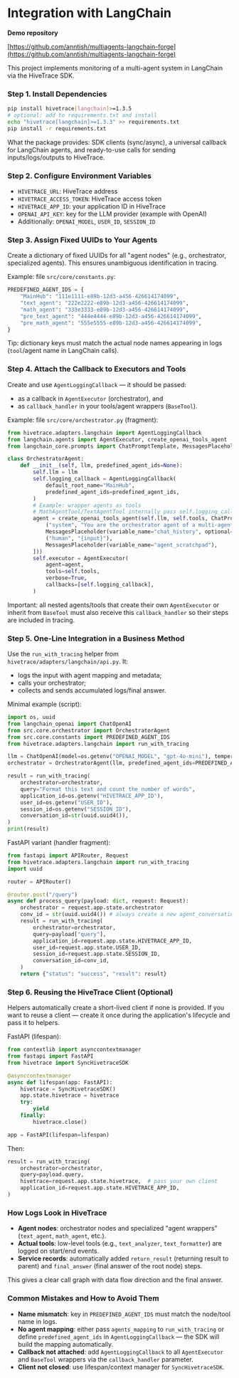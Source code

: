 # Integration with LangChain

**Demo repository**

[https://github.com/anntish/multiagents-langchain-forge](https://github.com/anntish/multiagents-langchain-forge)

This project implements monitoring of a multi-agent system in LangChain via the HiveTrace SDK.

### Step 1. Install Dependencies

```bash
pip install hivetrace[langchain]>=1.3.5
# optional: add to requirements.txt and install
echo "hivetrace[langchain]>=1.3.3" >> requirements.txt
pip install -r requirements.txt
```

What the package provides: SDK clients (sync/async), a universal callback for LangChain agents, and ready-to-use calls for sending inputs/logs/outputs to HiveTrace.

### Step 2. Configure Environment Variables

* `HIVETRACE_URL`: HiveTrace address
* `HIVETRACE_ACCESS_TOKEN`: HiveTrace access token
* `HIVETRACE_APP_ID`: your application ID in HiveTrace
* `OPENAI_API_KEY`: key for the LLM provider (example with OpenAI)
* Additionally: `OPENAI_MODEL`, `USER_ID`, `SESSION_ID`

### Step 3. Assign Fixed UUIDs to Your Agents

Create a dictionary of fixed UUIDs for all "agent nodes" (e.g., orchestrator, specialized agents). This ensures unambiguous identification in tracing.

Example: file `src/core/constants.py`:

```python
PREDEFINED_AGENT_IDS = {
    "MainHub": "111e1111-e89b-12d3-a456-426614174099",
    "text_agent": "222e2222-e89b-12d3-a456-426614174099",
    "math_agent": "333e3333-e89b-12d3-a456-426614174099",
    "pre_text_agent": "444e4444-e89b-12d3-a456-426614174099",
    "pre_math_agent": "555e5555-e89b-12d3-a456-426614174099",
}
```

Tip: dictionary keys must match the actual node names appearing in logs (`tool`/agent name in LangChain calls).

### Step 4. Attach the Callback to Executors and Tools

Create and use `AgentLoggingCallback` — it should be passed:

* as a callback in `AgentExecutor` (orchestrator), and
* as `callback_handler` in your tools/agent wrappers (`BaseTool`).

Example: file `src/core/orchestrator.py` (fragment):

```python
from hivetrace.adapters.langchain import AgentLoggingCallback
from langchain.agents import AgentExecutor, create_openai_tools_agent
from langchain_core.prompts import ChatPromptTemplate, MessagesPlaceholder

class OrchestratorAgent:
    def __init__(self, llm, predefined_agent_ids=None):
        self.llm = llm
        self.logging_callback = AgentLoggingCallback(
            default_root_name="MainHub",
            predefined_agent_ids=predefined_agent_ids,
        )
        # Example: wrapper agents as tools
        # MathAgentTool/TextAgentTool internally pass self.logging_callback further
        agent = create_openai_tools_agent(self.llm, self.tools, ChatPromptTemplate.from_messages([
            ("system", "You are the orchestrator agent of a multi-agent system."),
            MessagesPlaceholder(variable_name="chat_history", optional=True),
            ("human", "{input}"),
            MessagesPlaceholder(variable_name="agent_scratchpad"),
        ]))
        self.executor = AgentExecutor(
            agent=agent,
            tools=self.tools,
            verbose=True,
            callbacks=[self.logging_callback],
        )
```

Important: all nested agents/tools that create their own `AgentExecutor` or inherit from `BaseTool` must also receive this `callback_handler` so their steps are included in tracing.

### Step 5. One-Line Integration in a Business Method

Use the `run_with_tracing` helper from `hivetrace/adapters/langchain/api.py`. It:

* logs the input with agent mapping and metadata;
* calls your orchestrator;
* collects and sends accumulated logs/final answer.

Minimal example (script):

```python
import os, uuid
from langchain_openai import ChatOpenAI
from src.core.orchestrator import OrchestratorAgent
from src.core.constants import PREDEFINED_AGENT_IDS
from hivetrace.adapters.langchain import run_with_tracing

llm = ChatOpenAI(model=os.getenv("OPENAI_MODEL", "gpt-4o-mini"), temperature=0.2, streaming=False)
orchestrator = OrchestratorAgent(llm, predefined_agent_ids=PREDEFINED_AGENT_IDS)

result = run_with_tracing(
    orchestrator=orchestrator,
    query="Format this text and count the number of words",
    application_id=os.getenv("HIVETRACE_APP_ID"),
    user_id=os.getenv("USER_ID"),
    session_id=os.getenv("SESSION_ID"),
    conversation_id=str(uuid.uuid4()),
)
print(result)
```

FastAPI variant (handler fragment):

```python
from fastapi import APIRouter, Request
from hivetrace.adapters.langchain import run_with_tracing
import uuid

router = APIRouter()

@router.post("/query")
async def process_query(payload: dict, request: Request):
    orchestrator = request.app.state.orchestrator
    conv_id = str(uuid.uuid4()) # always create a new agent_conversation_id for each request to group agent work for the same question
    result = run_with_tracing(
        orchestrator=orchestrator,
        query=payload["query"],
        application_id=request.app.state.HIVETRACE_APP_ID,
        user_id=request.app.state.USER_ID,
        session_id=request.app.state.SESSION_ID,
        conversation_id=conv_id,
    )
    return {"status": "success", "result": result}
```

### Step 6. Reusing the HiveTrace Client (Optional)

Helpers automatically create a short-lived client if none is provided. If you want to reuse a client — create it once during the application's lifecycle and pass it to helpers.

FastAPI (lifespan):

```python
from contextlib import asynccontextmanager
from fastapi import FastAPI
from hivetrace import SyncHivetraceSDK

@asynccontextmanager
async def lifespan(app: FastAPI):
    hivetrace = SyncHivetraceSDK()
    app.state.hivetrace = hivetrace
    try:
        yield
    finally:
        hivetrace.close()

app = FastAPI(lifespan=lifespan)
```

Then:

```python
result = run_with_tracing(
    orchestrator=orchestrator,
    query=payload.query,
    hivetrace=request.app.state.hivetrace,  # pass your own client
    application_id=request.app.state.HIVETRACE_APP_ID,
)
```

### How Logs Look in HiveTrace

* **Agent nodes**: orchestrator nodes and specialized "agent wrappers" (`text_agent`, `math_agent`, etc.).
* **Actual tools**: low-level tools (e.g., `text_analyzer`, `text_formatter`) are logged on start/end events.
* **Service records**: automatically added `return_result` (returning result to parent) and `final_answer` (final answer of the root node) steps.

This gives a clear call graph with data flow direction and the final answer.

### Common Mistakes and How to Avoid Them

* **Name mismatch**: key in `PREDEFINED_AGENT_IDS` must match the node/tool name in logs.
* **No agent mapping**: either pass `agents_mapping` to `run_with_tracing` or define `predefined_agent_ids` in `AgentLoggingCallback` — the SDK will build the mapping automatically.
* **Callback not attached**: add `AgentLoggingCallback` to all `AgentExecutor` and `BaseTool` wrappers via the `callback_handler` parameter.
* **Client not closed**: use lifespan/context manager for `SyncHivetraceSDK`.

